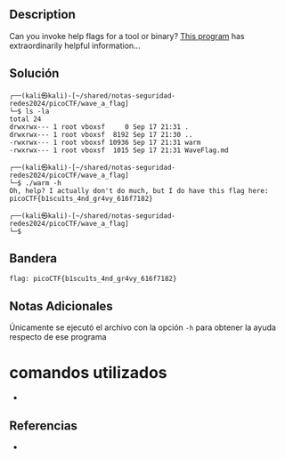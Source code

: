 ## Description

Can you invoke help flags for a tool or binary? [This program](https://mercury.picoctf.net/static/beec4f433e5ee5bfcd71bba8d5863faf/warm) has extraordinarily helpful information...
## Solución
```shell
┌──(kali㉿kali)-[~/shared/notas-seguridad-redes2024/picoCTF/wave_a_flag]
└─$ ls -la 
total 24
drwxrwx--- 1 root vboxsf     0 Sep 17 21:31 .
drwxrwx--- 1 root vboxsf  8192 Sep 17 21:30 ..
-rwxrwx--- 1 root vboxsf 10936 Sep 17 21:31 warm
-rwxrwx--- 1 root vboxsf  1015 Sep 17 21:31 WaveFlag.md
                                                                                   
┌──(kali㉿kali)-[~/shared/notas-seguridad-redes2024/picoCTF/wave_a_flag]
└─$ ./warm -h
Oh, help? I actually don't do much, but I do have this flag here: picoCTF{b1scu1ts_4nd_gr4vy_616f7182}
                                                                                   
┌──(kali㉿kali)-[~/shared/notas-seguridad-redes2024/picoCTF/wave_a_flag]
└─$ 

```
## Bandera
```shell
flag: picoCTF{b1scu1ts_4nd_gr4vy_616f7182}
```
## Notas Adicionales
Únicamente se ejecutó el archivo con la opción ``-h`` para obtener la ayuda respecto de ese programa

# comandos utilizados
-  
## Referencias
- 